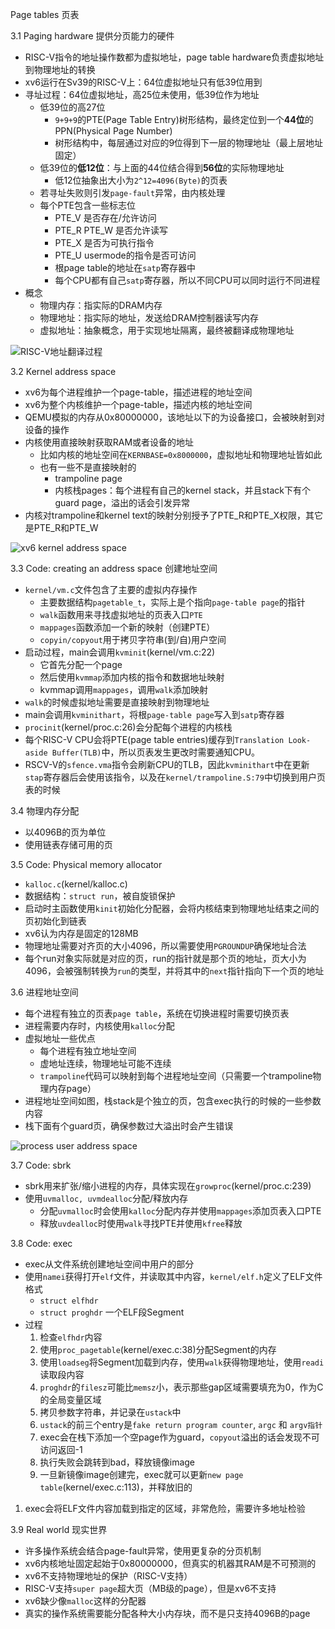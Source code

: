 Page tables 页表

3.1 Paging hardware 提供分页能力的硬件

- RISC-V指令的地址操作数都为虚拟地址，page table hardware负责虚拟地址到物理地址的转换
- xv6运行在Sv39的RISC-V上：64位虚拟地址只有低39位用到
- 寻址过程：64位虚拟地址，高25位未使用，低39位作为地址
  - 低39位的高27位
    - `9+9+9`的PTE(Page Table Entry)树形结构，最终定位到一个**44位**的PPN(Physical Page Number)
    - 树形结构中，每层通过对应的9位得到下一层的物理地址（最上层地址固定）
  - 低39位的**低12位**：与上面的44位结合得到**56位**的实际物理地址
    - 低12位抽象出大小为`2^12=4096(Byte)`的页表
  - 若寻址失败则引发`page-fault`异常，由内核处理
  - 每个PTE包含一些标志位
    - PTE_V 是否存在/允许访问
    - PTE_R PTE_W 是否允许读写
    - PTE_X 是否为可执行指令
    - PTE_U usermode的指令是否可访问
    - 根page table的地址在`satp`寄存器中
    - 每个CPU都有自己`satp`寄存器，所以不同CPU可以同时运行不同进程
- 概念
  - 物理内存：指实际的DRAM内存
  - 物理地址：指实际的地址，发送给DRAM控制器读写内存
  - 虚拟地址：抽象概念，用于实现地址隔离，最终被翻译成物理地址

![RISC-V地址翻译过程](RISC-V%20address%20translation%20details.png)

3.2 Kernel address space

- xv6为每个进程维护一个page-table，描述进程的地址空间
- xv6为整个内核维护一个page-table，描述内核的地址空间
- QEMU模拟的内存从0x80000000，该地址以下的为设备接口，会被映射到对设备的操作
- 内核使用直接映射获取RAM或者设备的地址
  - 比如内核的地址空间在`KERNBASE=0x8000000`，虚拟地址和物理地址皆如此
  - 也有一些不是直接映射的
    - trampoline page
    - 内核栈pages：每个进程有自己的kernel stack，并且stack下有个guard page，溢出的话会引发异常
- 内核对trampoline和kernel text的映射分别授予了PTE_R和PTE_X权限，其它是PTE_R和PTE_W

![xv6 kernel address space](xv6%20kernel%20address%20space.png)

3.3 Code: creating an address space 创建地址空间

- `kernel/vm.c`文件包含了主要的虚拟内存操作
  - 主要数据结构`pagetable_t`，实际上是个指向`page-table page`的指针
  - `walk`函数用来寻找虚拟地址的页表入口`PTE`
  - `mappages`函数添加一个新的映射（创建PTE）
  - `copyin/copyout`用于拷贝字符串(到/自)用户空间
- 启动过程，main会调用`kvminit`(kernel/vm.c:22)
  - 它首先分配一个page
  - 然后使用`kvmmap`添加内核的指令和数据地址映射
  - kvmmap调用`mappages`，调用`walk`添加映射
- `walk`的时候虚拟地址需要是直接映射到物理地址
- main会调用`kvminithart`，将根`page-table page`写入到`satp`寄存器
- `procinit`(kernel/proc.c:26)会分配每个进程的内核栈
- 每个RISC-V CPU会将PTE(page table entries)缓存到`Translation Look-aside Buffer(TLB)`中，所以页表发生更改时需要通知CPU。
- RSCV-V的`sfence.vma`指令会刷新CPU的TLB，因此`kvminithart`中在更新`stap`寄存器后会使用该指令，以及在`kernel/trampoline.S:79`中切换到用户页表的时候

3.4 物理内存分配

- 以4096B的页为单位
- 使用链表存储可用的页

3.5 Code: Physical memory allocator

- `kalloc.c`(kernel/kalloc.c)
- 数据结构：`struct run`，被自旋锁保护
- 启动时主函数使用`kinit`初始化分配器，会将内核结束到物理地址结束之间的页初始化到链表
- xv6认为内存是固定的128MB
- 物理地址需要对齐页的大小4096，所以需要使用`PGROUNDUP`确保地址合法
- 每个run对象实际就是对应的页，run的指针就是那个页的地址，页大小为4096，会被强制转换为`run`的类型，并将其中的`next`指针指向下一个页的地址

3.6 进程地址空间

- 每个进程有独立的页表`page table`，系统在切换进程时需要切换页表
- 进程需要内存时，内核使用`kalloc`分配
- 虚拟地址一些优点
  - 每个进程有独立地址空间
  - 虚地址连续，物理地址可能不连续
  - `trampoline`代码可以映射到每个进程地址空间（只需要一个trampoline物理内存page）
- 进程地址空间如图，栈stack是个独立的页，包含exec执行的时候的一些参数内容
- 栈下面有个guard页，确保参数过大溢出时会产生错误

![process user address space](process%20user%20address%20space.jpg)

3.7 Code: sbrk

- sbrk用来扩张/缩小进程的内存，具体实现在`growproc`(kernel/proc.c:239)
- 使用`uvmalloc, uvmdealloc`分配/释放内存
  - 分配`uvmalloc`时会使用`kalloc`分配内存并使用`mappages`添加页表入口PTE
  - 释放`uvdealloc`时使用`walk`寻找PTE并使用`kfree`释放

3.8 Code: exec

- exec从文件系统创建地址空间中用户的部分
- 使用`namei`获得打开`elf`文件，并读取其中内容，`kernel/elf.h`定义了ELF文件格式
  - `struct elfhdr`
  - `struct proghdr` 一个ELF段Segment
- 过程
  1. 检查`elfhdr`内容
  2. 使用`proc_pagetable`(kernel/exec.c:38)分配Segment的内存
  3. 使用`loadseg`将Segment加载到内存，使用`walk`获得物理地址，使用`readi`读取段内容
  4. `proghdr`的`filesz`可能比`memsz`小，表示那些gap区域需要填充为0，作为C的全局变量区域
  5. 拷贝参数字符串，并记录在`ustack`中
  6. `ustack`的前三个entry是`fake return program counter`, `argc` 和 `argv指针`
  7. exec会在栈下添加一个空page作为guard，`copyout`溢出的话会发现不可访问返回-1
  8. 执行失败会跳转到bad，释放镜像image
  9. 一旦新镜像image创建完，exec就可以更新`new page table`(kernel/exec.c:113)，并释放旧的
1.  exec会将ELF文件内容加载到指定的区域，非常危险，需要许多地址检验

3.9 Real world 现实世界

- 许多操作系统会结合page-fault异常，使用更复杂的分页机制
- xv6内核地址固定起始于0x80000000，但真实的机器其RAM是不可预测的
- xv6不支持物理地址的保护（RISC-V支持）
- RISC-V支持`super page`超大页（MB级的page），但是xv6不支持
- xv6缺少像`malloc`这样的分配器
- 真实的操作系统需要能分配各种大小内存块，而不是只支持4096B的page
